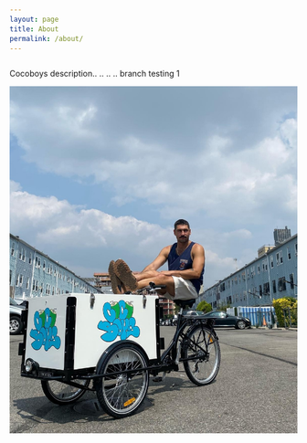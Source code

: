 ```yaml
---
layout: page
title: About
permalink: /about/
---
```

<div class="row">
    <div class="column">
        <p>
        Cocoboys description..
        ..
        ..
        ..
        branch testing 1
        </p>
    </div>
    <div class="about-img-container" >
        <img src="/assets/images/About_me.jpg"/>
    </div>
</div>